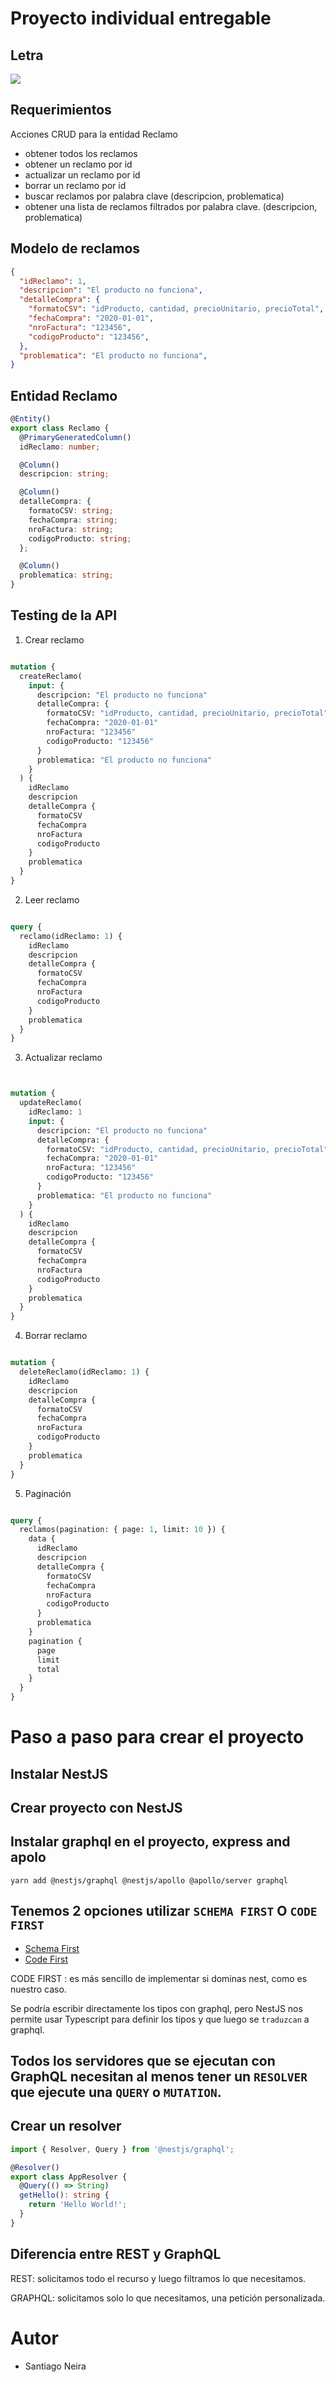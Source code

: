 # Proyecto individual entregable

## Letra 

<img src="./letra/proyecto-letra">

## Requerimientos

Acciones CRUD para la entidad Reclamo

- obtener todos los reclamos
- obtener un reclamo por id
- actualizar un reclamo por id
- borrar un reclamo por id
- buscar reclamos por palabra clave (descripcion, problematica)
- obtener una lista de reclamos filtrados por palabra clave. (descripcion, problematica)



## Modelo de reclamos

```json
{
  "idReclamo": 1,
  "descripcion": "El producto no funciona",
  "detalleCompra": {
    "formatoCSV": "idProducto, cantidad, precioUnitario, precioTotal",
    "fechaCompra": "2020-01-01",
    "nroFactura": "123456",
    "codigoProducto": "123456",
  },
  "problematica": "El producto no funciona",
}
```

## Entidad Reclamo

```ts
@Entity()
export class Reclamo {
  @PrimaryGeneratedColumn()
  idReclamo: number;

  @Column()
  descripcion: string;

  @Column()
  detalleCompra: {
    formatoCSV: string;
    fechaCompra: string;
    nroFactura: string;
    codigoProducto: string;
  };

  @Column()
  problematica: string;
}
```

## Testing de la API

1. Crear reclamo

```graphql

mutation {
  createReclamo(
    input: {
      descripcion: "El producto no funciona"
      detalleCompra: {
        formatoCSV: "idProducto, cantidad, precioUnitario, precioTotal"
        fechaCompra: "2020-01-01"
        nroFactura: "123456"
        codigoProducto: "123456"
      }
      problematica: "El producto no funciona"
    }
  ) {
    idReclamo
    descripcion
    detalleCompra {
      formatoCSV
      fechaCompra
      nroFactura
      codigoProducto
    }
    problematica
  }
}
```

2. Leer reclamo

```graphql

query {
  reclamo(idReclamo: 1) {
    idReclamo
    descripcion
    detalleCompra {
      formatoCSV
      fechaCompra
      nroFactura
      codigoProducto
    }
    problematica
  }
}
```

3. Actualizar reclamo

```graphql


mutation {
  updateReclamo(
    idReclamo: 1
    input: {
      descripcion: "El producto no funciona"
      detalleCompra: {
        formatoCSV: "idProducto, cantidad, precioUnitario, precioTotal"
        fechaCompra: "2020-01-01"
        nroFactura: "123456"
        codigoProducto: "123456"
      }
      problematica: "El producto no funciona"
    }
  ) {
    idReclamo
    descripcion
    detalleCompra {
      formatoCSV
      fechaCompra
      nroFactura
      codigoProducto
    }
    problematica
  }
}
```


4. Borrar reclamo

```graphql

mutation {
  deleteReclamo(idReclamo: 1) {
    idReclamo
    descripcion
    detalleCompra {
      formatoCSV
      fechaCompra
      nroFactura
      codigoProducto
    }
    problematica
  }
}
```

5. Paginación

```graphql

query {
  reclamos(pagination: { page: 1, limit: 10 }) {
    data {
      idReclamo
      descripcion
      detalleCompra {
        formatoCSV
        fechaCompra
        nroFactura
        codigoProducto
      }
      problematica
    }
    pagination {
      page
      limit
      total
    }
  }
}
```

# Paso a paso para crear el proyecto

## Instalar NestJS

## Crear proyecto con NestJS

## Instalar graphql en el proyecto, express and apolo

````
yarn add @nestjs/graphql @nestjs/apollo @apollo/server graphql

````

## Tenemos 2 opciones utilizar ``SCHEMA FIRST`` O ``CODE FIRST``
 - [Schema First](https://docs.nestjs.com/graphql/quick-start#schema-first)
  - [Code First](https://docs.nestjs.com/graphql/quick-start#code-first)

  CODE FIRST : es más sencillo de implementar si dominas nest, como es nuestro caso.

  Se podría escribir directamente los tipos con  graphql, pero NestJS nos permite usar Typescript para definir los tipos y que luego se ``traduzcan`` a graphql.

## Todos los servidores que se ejecutan con GraphQL necesitan al menos tener un ``RESOLVER`` que ejecute una ``QUERY`` o ``MUTATION``.

## Crear un resolver

```ts
import { Resolver, Query } from '@nestjs/graphql';

@Resolver()
export class AppResolver {
  @Query(() => String)
  getHello(): string {
    return 'Hello World!';
  }
}
```


## Diferencia entre REST y GraphQL

REST: solicitamos todo el recurso y luego filtramos lo que necesitamos.

GRAPHQL: solicitamos solo lo que necesitamos,  una petición personalizada.

# Autor

* Santiago Neira



